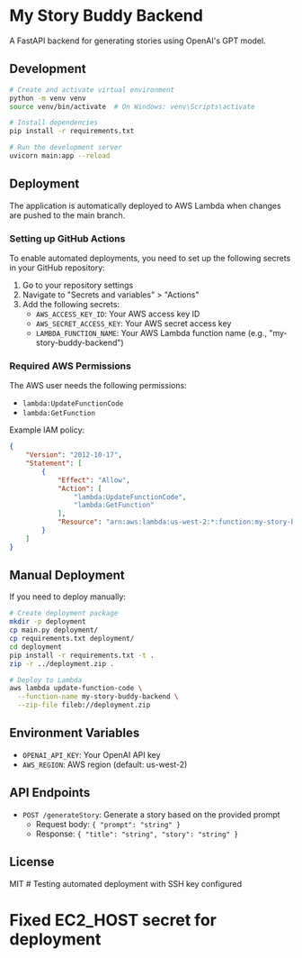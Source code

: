 # My Story Buddy Backend

A FastAPI backend for generating stories using OpenAI's GPT model.

## Development

```bash
# Create and activate virtual environment
python -m venv venv
source venv/bin/activate  # On Windows: venv\Scripts\activate

# Install dependencies
pip install -r requirements.txt

# Run the development server
uvicorn main:app --reload
```

## Deployment

The application is automatically deployed to AWS Lambda when changes are pushed to the main branch.

### Setting up GitHub Actions

To enable automated deployments, you need to set up the following secrets in your GitHub repository:

1. Go to your repository settings
2. Navigate to "Secrets and variables" > "Actions"
3. Add the following secrets:
   - `AWS_ACCESS_KEY_ID`: Your AWS access key ID
   - `AWS_SECRET_ACCESS_KEY`: Your AWS secret access key
   - `LAMBDA_FUNCTION_NAME`: Your AWS Lambda function name (e.g., "my-story-buddy-backend")

### Required AWS Permissions

The AWS user needs the following permissions:
- `lambda:UpdateFunctionCode`
- `lambda:GetFunction`

Example IAM policy:
```json
{
    "Version": "2012-10-17",
    "Statement": [
        {
            "Effect": "Allow",
            "Action": [
                "lambda:UpdateFunctionCode",
                "lambda:GetFunction"
            ],
            "Resource": "arn:aws:lambda:us-west-2:*:function:my-story-buddy-backend"
        }
    ]
}
```

## Manual Deployment

If you need to deploy manually:

```bash
# Create deployment package
mkdir -p deployment
cp main.py deployment/
cp requirements.txt deployment/
cd deployment
pip install -r requirements.txt -t .
zip -r ../deployment.zip .

# Deploy to Lambda
aws lambda update-function-code \
  --function-name my-story-buddy-backend \
  --zip-file fileb://deployment.zip
```

## Environment Variables

- `OPENAI_API_KEY`: Your OpenAI API key
- `AWS_REGION`: AWS region (default: us-west-2)

## API Endpoints

- `POST /generateStory`: Generate a story based on the provided prompt
  - Request body: `{ "prompt": "string" }`
  - Response: `{ "title": "string", "story": "string" }`

## License

MIT # Testing automated deployment with SSH key configured
# Fixed EC2_HOST secret for deployment
